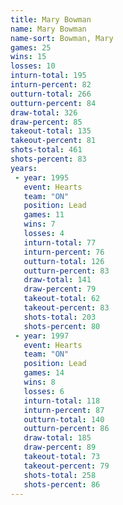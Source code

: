 ```yaml
---
title: Mary Bowman
name: Mary Bowman
name-sort: Bowman, Mary
games: 25
wins: 15
losses: 10
inturn-total: 195
inturn-percent: 82
outturn-total: 266
outturn-percent: 84
draw-total: 326
draw-percent: 85
takeout-total: 135
takeout-percent: 81
shots-total: 461
shots-percent: 83
years:
 - year: 1995
   event: Hearts
   team: "ON"
   position: Lead
   games: 11
   wins: 7
   losses: 4
   inturn-total: 77
   inturn-percent: 76
   outturn-total: 126
   outturn-percent: 83
   draw-total: 141
   draw-percent: 79
   takeout-total: 62
   takeout-percent: 83
   shots-total: 203
   shots-percent: 80
 - year: 1997
   event: Hearts
   team: "ON"
   position: Lead
   games: 14
   wins: 8
   losses: 6
   inturn-total: 118
   inturn-percent: 87
   outturn-total: 140
   outturn-percent: 86
   draw-total: 185
   draw-percent: 89
   takeout-total: 73
   takeout-percent: 79
   shots-total: 258
   shots-percent: 86
---
```

